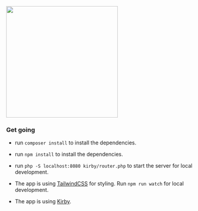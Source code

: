 <img src="http://getkirby.com/assets/images/github/plainkit.jpg" width="300">

### Get going

- run `composer install` to install the dependencies.

- run `npm install` to install the dependencies.

- run `php -S localhost:8080 kirby/router.php` to start the server for local development.

- The app is using [TailwindCSS](https://tailwindcss.com/docs/installation) for styling. Run `npm run watch` for local development.

- The app is using [Kirby](https://getkirby.com/docs/guide/quickstart).
